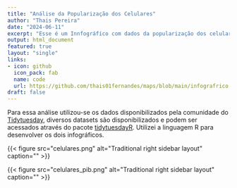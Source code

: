 ```yaml
---
title: "Análise da Popularização dos Celulares"
author: "Thais Pereira"
date: "2024-06-11"
excerpt: "Esse é um Innfográfico com dados da popularização dos celulares em diferentes regiões do mundo"
output: html_document
featured: true
layout: "single"
links:
- icon: github
  icon_pack: fab
  name: code
  url: https://github.com/thais01fernandes/maps/blob/main/infografrico.Rmd
draft: false
---
```


Para essa análise utilizou-se os dados disponibilizados pela comunidade do [Tidytuesday](https://github.com/rfordatascience/tidytuesday), diversos datasets são disponibilizados e podem ser acessados através do pacote [tidytuesdayR](https://github.com/thebioengineer/tidytuesdayR). Utilizei a linguagem R para desenvolver os dois infográficos. 













{{< figure src="celulares.png" alt="Traditional right sidebar layout" caption="" >}}





{{< figure src="celulares_pib.png" alt="Traditional right sidebar layout" caption="" >}}
